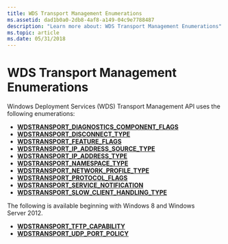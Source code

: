 ```yaml
---
title: WDS Transport Management Enumerations
ms.assetid: dad1b0a0-2db8-4af8-a149-04c9e7788487
description: "Learn more about: WDS Transport Management Enumerations"
ms.topic: article
ms.date: 05/31/2018
---
```


# WDS Transport Management Enumerations

Windows Deployment Services (WDS) Transport Management API uses the following enumerations:

-   [**WDSTRANSPORT\_DIAGNOSTICS\_COMPONENT\_FLAGS**](/windows/win32/api/wdstptmgmt/ne-wdstptmgmt-wdstransport_diagnostics_component_flags)
-   [**WDSTRANSPORT\_DISCONNECT\_TYPE**](/windows/win32/api/wdstptmgmt/ne-wdstptmgmt-wdstransport_disconnect_type)
-   [**WDSTRANSPORT\_FEATURE\_FLAGS**](/windows/win32/api/wdstptmgmt/ne-wdstptmgmt-wdstransport_feature_flags)
-   [**WDSTRANSPORT\_IP\_ADDRESS\_SOURCE\_TYPE**](/windows/win32/api/wdstptmgmt/ne-wdstptmgmt-wdstransport_ip_address_source_type)
-   [**WDSTRANSPORT\_IP\_ADDRESS\_TYPE**](/windows/win32/api/wdstptmgmt/ne-wdstptmgmt-wdstransport_ip_address_type)
-   [**WDSTRANSPORT\_NAMESPACE\_TYPE**](/windows/win32/api/wdstptmgmt/ne-wdstptmgmt-wdstransport_namespace_type)
-   [**WDSTRANSPORT\_NETWORK\_PROFILE\_TYPE**](/windows/win32/api/wdstptmgmt/ne-wdstptmgmt-wdstransport_network_profile_type)
-   [**WDSTRANSPORT\_PROTOCOL\_FLAGS**](/windows/win32/api/wdstptmgmt/ne-wdstptmgmt-wdstransport_protocol_flags)
-   [**WDSTRANSPORT\_SERVICE\_NOTIFICATION**](/windows/win32/api/wdstptmgmt/ne-wdstptmgmt-wdstransport_service_notification)
-   [**WDSTRANSPORT\_SLOW\_CLIENT\_HANDLING\_TYPE**](/windows/win32/api/wdstptmgmt/ne-wdstptmgmt-wdstransport_slow_client_handling_type)

The following is available beginning with Windows 8 and Windows Server 2012.

-   [**WDSTRANSPORT\_TFTP\_CAPABILITY**](/windows/win32/api/wdstptmgmt/ne-wdstptmgmt-wdstransport_tftp_capability)
-   [**WDSTRANSPORT\_UDP\_PORT\_POLICY**](/windows/win32/api/wdstptmgmt/ne-wdstptmgmt-wdstransport_udp_port_policy)

 

 




